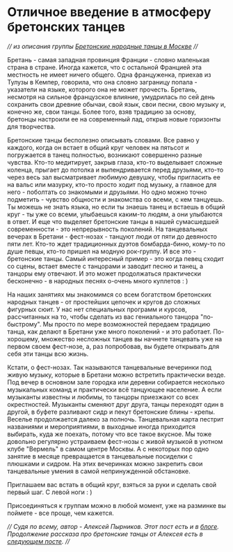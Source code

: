 # Отличное введение в атмосферу бретонских танцев
_// из описания группы [Бретонские народные танцы в Москве](https://vk.com/club25749886) //_

Бретань - самая западная провинция Франции - словно маленькая страна в стране. Иногда кажется, что с остальной Францией эта местность не имеет ничего общего. Одна француженка, приехав из Тулузы в Кемпер, говорила, что она словно заграницу попала - указатели на языке, которого она не может прочесть. Бретань, несмотря на сильное французское влияние, умудрилась по сей день сохранить свои древние обычаи, свой язык, свои песни, свою музыку и, конечно же, свои танцы. Более того, взяв традицию за основу, бретонцы настроили ее на современный лад, открыв новые горизонты для творчества.

Бретонские танцы бесполезно описывать словами. Все равно у каждого, когда он встает в общий круг человек на пятьсот и погружается в танец полностью, возникают совершенно разные чувства. Кто-то медитирует, закрыв глаза, кто-то выделывает сложные коленца, прыгает до потолка и выпендривается перед друзьями, кто-то через весь зал высматривает любимую девушку, чтобы пригласить ее на вальс или мазурку, кто-то просто ходит под музыку, а главное для него - поболтать со знакомыми и друзьями.
Но одно можно точно подметить - чувство общности и знакомства со всеми, с кем танцуешь. Ты можешь не знать языка, но если ты знаешь танец и встаешь в общий круг - ты уже со всеми, улыбаешься каким-то людям, а они улыбаются в ответ.
И еще что выделяет бретонские танцы в нашей сумасшедшей современности - это непрерывность поколений. На танцевальных вечерах в Бретани - фест-нозах - танцуют люди от пяти до девяносто пяти лет. Кто-то ждет традиционных дуэтов бомбарда-биню, кому-то по душе певцы, кто-то пришел на модную рок-группу. И все это - бретонские танцы.
Самый интересный пример - это когда певец сходит со сцены, встает вместе с танцорами и заводит песню и танец, а танцоры ему отвечают. И это может продолжаться практически бесконечно - в народных песнях о-очень много куплетов : )

На наших занятиях мы знакомимся со всем богатством бретонских народных танцев - от простейших цепочек и кругов до сложных фигурных сюит. У нас нет специальных программ и курсов, рассчитанных на то, чтобы сделать из вас гениального танцора "по-быстрому". Мы просто по мере возможностей передаем традицию танца, как делают в Бретани уже много поколений - и это работает. По-хорошему, множество несложных танцев вы начнете танцевать уже на первом своем фест-нозе, а, раз попробовав, вы будете открывать для себя эти танцы всю жизнь.

Кстати, о фест-нозах. Так называются танцевальные вечеринки под живую музыку, которые в Бретани можно встретить практически везде. Под вечер в основном зале городка или деревни собирается несколько музыкальных команд и практически всё танцующее население. А если музыканты известны и любимы, то танцоры приезжают со всех окрестностей. Музыканты сменяют друг друга, танцы переходят один в другой, в буфете разливают сидр и пекут бретонские блины - крепы. Веселье продолжается далеко за полночь.
Танцевальная карта пестрит названиями и мероприятиями, в выходные иногда приходится выбирать, куда же поехать, потому что все такое вкусное.
Мы тоже довольно регулярно устраиваем фест-нозы с живой музыкой в уютном клубе "Вермель" в самом центре Москвы. А с некоторых пор одно занятие в месяце превращается в танцевальные посиделки с плюшками и сидром. На этих вечеринках можно закрепить свои танцевальные умения в самой непринужденной обстановке.

Приглашаем вас встать в общий круг, взяться за руки и сделать свой первый шаг. С левой ноги : )

Присоединяться к группам можно в любой момент, уже на разминке вы поймете - все проще, чем кажется.

_// Судя по всему, автор - Алексей Пырников. Этот пост есть и в [блоге](http://celtic-community.diary.ru/p182519919.htm?oam#more1). Продолжение рассказа про бретонские танцы от Алексея есть в [следующем посте](by-aleksej-pyrnikov/text-intro-2.md). //_
